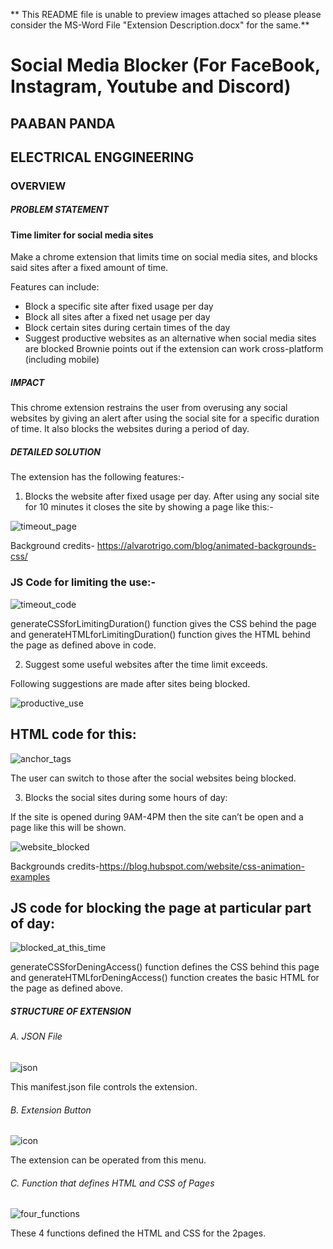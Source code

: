 ** This README file is unable to preview images attached so please please consider the MS-Word File "Extension Description.docx" for the same.**


# Social Media Blocker (For FaceBook, Instagram, Youtube and Discord)
## PAABAN PANDA
## ELECTRICAL ENGGINEERING

### OVERVIEW

##### PROBLEM STATEMENT

#### Time limiter for social media sites
Make a chrome extension that limits time on social media sites, and blocks said sites after a fixed amount of time.

Features can include:
- Block a specific site after fixed usage per day
- Block all sites after a fixed net usage per day
- Block certain sites during certain times of the day
- Suggest productive websites as an alternative when social media sites are blocked
Brownie points out if the extension can work cross-platform (including
mobile)

##### IMPACT
This chrome extension restrains the user from overusing any social websites by giving an alert after using the social site for a specific duration of time. It also blocks the websites during a period of day.

##### DETAILED SOLUTION
The extension has the following features:-
1)	Blocks the website after fixed usage per day.
After using any social site for 10 minutes it closes the site by showing a page like this:-

![timeout_page](https://user-images.githubusercontent.com/122373317/224470593-aa1bae54-1dd0-434c-8511-9b9c2a84e16f.png)

Background credits- https://alvarotrigo.com/blog/animated-backgrounds-css/

### JS Code for limiting the use:-

![timeout_code](https://user-images.githubusercontent.com/122373317/224470662-5b974ecc-1bf3-49fd-8b84-81d945c816bd.png)

generateCSSforLimitingDuration() function gives the CSS behind the page and generateHTMLforLimitingDuration() function gives the HTML behind the page as defined above in code.

2)	Suggest some useful websites after the time limit exceeds.

Following suggestions are made after sites being blocked.

![productive_use](https://user-images.githubusercontent.com/122373317/224470704-0827c6cb-774e-4f3e-b8ea-0708ca238bb7.png)


## HTML code for this:

![anchor_tags](https://user-images.githubusercontent.com/122373317/224470789-206ca98f-4846-4237-9151-f697887f301e.png)


The user can switch to those after the social websites being blocked.


3)	Blocks the social sites during some hours of day:

If the site is opened during 9AM-4PM then the site can’t be open and a page like this will be shown.

![website_blocked](https://user-images.githubusercontent.com/122373317/224470835-c6295cb0-a5fe-47f4-9db5-f57ed4622a9b.png)

Backgrounds credits-https://blog.hubspot.com/website/css-animation-examples

## JS code for blocking the page at particular part of day:

![blocked_at_this_time](https://user-images.githubusercontent.com/122373317/224470882-154955d1-06c2-47fd-900c-160ffdd3190c.png)

generateCSSforDeningAccess() function defines the CSS behind this page and generateHTMLforDeningAccess() function creates the basic HTML for the page as defined above.


##### STRUCTURE OF EXTENSION

###### A.	JSON File

![json](https://user-images.githubusercontent.com/122373317/224470909-b86ead66-9744-47cb-bdfc-2c7854df57b3.png)

This manifest.json file controls the extension.


######	B.	Extension Button

![icon](https://user-images.githubusercontent.com/122373317/224470956-c2ce58ef-c36b-4b91-92f5-62bdf38937ec.png)

The extension can be operated from this menu.

######	C.	Function that defines HTML and CSS of Pages

![four_functions](https://user-images.githubusercontent.com/122373317/224470988-d7d512c3-8c59-4196-a867-f4cdb110321b.png)

These 4 functions defined the HTML and CSS for the 2pages.




